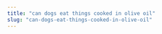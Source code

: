 ```yaml
---
title: "can dogs eat things cooked in olive oil"
slug: "can-dogs-eat-things-cooked-in-olive-oil"
---
```


